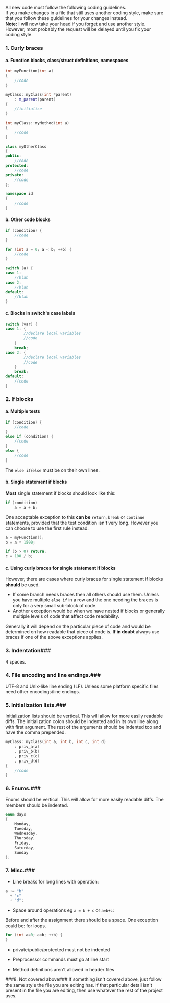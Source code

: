 ﻿All new code must follow the following coding guidelines.  
If you make changes in a file that still uses another coding style, make sure that you follow these guidelines for your changes instead.  
**Note:** I will now take your head if you forget and use another style. However, most probably the request will be delayed until you fix your coding style.

### 1. Curly braces ###
#### a. Function blocks, class/struct definitions, namespaces ####
```c++
int myFunction(int a)
{
    //code
}

myClass::myClass(int *parent)
    : m_parent(parent)
{
    //initialize
}

int myClass::myMethod(int a)
{
    //code
}

class myOtherClass
{
public:
    //code
protected:
    //code
private:
    //code
};

namespace id
{
    //code
}
```

#### b. Other code blocks ####
```c++
if (condition) {
    //code
}

for (int a = 0; a < b; ++b) {
    //code
}

switch (a) {
case 1:
    //blah
case 2:
    //blah
default:
    //blah
}
```

#### c. Blocks in switch's case labels ####
```c++
switch (var) {
case 1: {
        //declare local variables
        //code
    }
    break;
case 2: {
        //declare local variables
        //code
    }
    break;
default:
    //code
}
```

### 2. If blocks ###
#### a. Multiple tests ####
```c++
if (condition) {
    //code
}
else if (condition) {
    //code
}
else {
    //code
}
```
The `else if`/`else` must be on their own lines.

#### b. Single statement if blocks ####
**Most** single statement if blocks should look like this:
```c++
if (condition)
    a = a + b;
```

One acceptable exception to this **can be** `return`, `break` or `continue` statements, provided that the test condition isn't very long. However you can choose to use the first rule instead.
```c++
a = myFunction();
b = a * 1500;

if (b > 0) return;
c = 100 / b;
```

#### c. Using curly braces for single statement if blocks ####

However, there are cases where curly braces for single statement if blocks **should** be used.
* If some branch needs braces then all others should use them. Unless you have multiple `else if` in a row and the one needing the braces is only for a very small sub-block of code.
* Another exception would be when we have nested if blocks or generally multiple levels of code that affect code readability.

Generally it will depend on the particular piece of code and would be determined on how readable that piece of code is. **If in doubt** always use braces if one of the above exceptions applies.

### 3. Indentation###
4 spaces.

### 4. File encoding and line endings.###

UTF-8 and Unix-like line ending (LF). Unless some platform specific files need other encodings/line endings.

### 5. Initialization lists.###
Initialization lists should be vertical. This will allow for more easily readable diffs. The initialization colon should be indented and in its own line along with first argument. The rest of the arguments should be indented too and have the comma prepended.
```c++
myClass::myClass(int a, int b, int c, int d)
    : priv_a(a)
    , priv_b(b)
    , priv_c(c)
    , priv_d(d)
{
    //code
}
```

### 6. Enums.###
Enums should be vertical. This will allow for more easily readable diffs. The members should be indented.
```c++
enum days
{
    Monday,
    Tuesday,
    Wednesday,
    Thursday,
    Friday,
    Saturday,
    Sunday
};
```

### 7. Misc.###

* Line breaks for long lines with operation:

```c++
a += "b"
  + "c"
  + "d";
```

* Space around operations eg `a = b + c` or `a=b+c`:

Before and after the assignment there should be a space. One exception could be: for loops.
```c++
for (int a=0; a<b; ++b) {
}
```

* private/public/protected must not be indented

* Preprocessor commands must go at line start

* Method definitions aren't allowed in header files

###8. Not covered above###
If something isn't covered above, just follow the same style the file you are editing has. If that particular detail isn't present in the file you are editing, then use whatever the rest of the project uses.